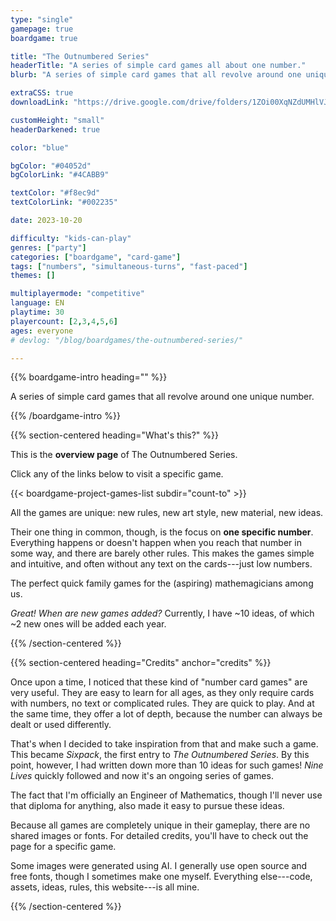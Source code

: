 ```yaml
---
type: "single"
gamepage: true
boardgame: true

title: "The Outnumbered Series"
headerTitle: "A series of simple card games all about one number."
blurb: "A series of simple card games that all revolve around one unique number, using it as creatively as possible."

extraCSS: true
downloadLink: "https://drive.google.com/drive/folders/1ZOi00XqNZdUMHlVJj0ylx_8vFSA6EPow"

customHeight: "small"
headerDarkened: true

color: "blue"

bgColor: "#04052d"
bgColorLink: "#4CABB9"

textColor: "#f8ec9d"
textColorLink: "#002235"

date: 2023-10-20

difficulty: "kids-can-play"
genres: ["party"]
categories: ["boardgame", "card-game"]
tags: ["numbers", "simultaneous-turns", "fast-paced"]
themes: []

multiplayermode: "competitive"
language: EN
playtime: 30
playercount: [2,3,4,5,6]
ages: everyone
# devlog: "/blog/boardgames/the-outnumbered-series/"

---
```


{{% boardgame-intro heading="" %}}

A series of simple card games that all revolve around one unique number.

{{% /boardgame-intro %}}

{{% section-centered heading="What's this?" %}}

This is the **overview page** of The Outnumbered Series.

Click any of the links below to visit a specific game.

{{< boardgame-project-games-list subdir="count-to" >}}

All the games are unique: new rules, new art style, new material, new ideas.

Their one thing in common, though, is the focus on **one specific number**. Everything happens or doesn't happen when you reach that number in some way, and there are barely other rules. This makes the games simple and intuitive, and often without any text on the cards---just low numbers.

The perfect quick family games for the (aspiring) mathemagicians among us.

_Great! When are new games added?_ Currently, I have ~10 ideas, of which ~2 new ones will be added each year.

{{% /section-centered %}}

{{% section-centered heading="Credits" anchor="credits" %}}

Once upon a time, I noticed that these kind of "number card games" are very useful. They are easy to learn for all ages, as they only require cards with numbers, no text or complicated rules. They are quick to play. And at the same time, they offer a lot of depth, because the number can always be dealt or used differently.

That's when I decided to take inspiration from that and make such a game. This became _Sixpack_, the first entry to _The Outnumbered Series_. By this point, however, I had written down more than 10 ideas for such games! _Nine Lives_ quickly followed and now it's an ongoing series of games.

The fact that I'm officially an Engineer of Mathematics, though I'll never use that diploma for anything, also made it easy to pursue these ideas.

Because all games are completely unique in their gameplay, there are no shared images or fonts. For detailed credits, you'll have to check out the page for a specific game.

Some images were generated using AI. I generally use open source and free fonts, though I sometimes make one myself. Everything else---code, assets, ideas, rules, this website---is all mine.

{{% /section-centered %}}